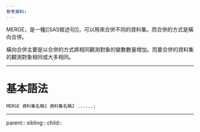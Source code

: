 ```yaml
---
參考資料:
---
```

MERGE，是一種[[SAS敘述句]]，可以用來合併不同的資料集。而合併的方式是橫向合併。

橫向合併主要是以合併的方式將相同觀測對象的變數數量增加。而要合併的資料集的觀測對象相同或大多相同。
- - -
# 基本語法
```SAS
MERGE 資料集名稱1 資料集名稱2 ......;
```
- - -
parent::
sibling::
child::